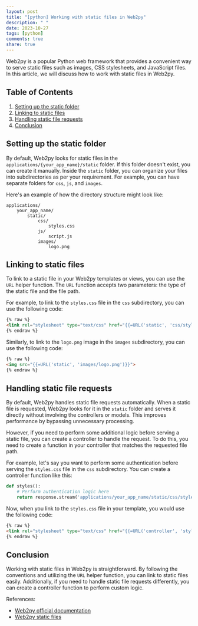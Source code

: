 ```yaml
---
layout: post
title: "[python] Working with static files in Web2py"
description: " "
date: 2023-10-27
tags: [python]
comments: true
share: true
---
```


Web2py is a popular Python web framework that provides a convenient way to serve static files such as images, CSS stylesheets, and JavaScript files. In this article, we will discuss how to work with static files in Web2py.

## Table of Contents

1. [Setting up the static folder](#setting-up-the-static-folder)
2. [Linking to static files](#linking-to-static-files)
3. [Handling static file requests](#handling-static-file-requests)
4. [Conclusion](#conclusion)

## Setting up the static folder

By default, Web2py looks for static files in the `applications/{your_app_name}/static` folder. If this folder doesn't exist, you can create it manually. Inside the `static` folder, you can organize your files into subdirectories as per your requirement. For example, you can have separate folders for `css`, `js`, and `images`.

Here's an example of how the directory structure might look like:

```
applications/
    your_app_name/
        static/
            css/
                styles.css
            js/
                script.js
            images/
                logo.png
```

## Linking to static files

To link to a static file in your Web2py templates or views, you can use the `URL` helper function. The `URL` function accepts two parameters: the type of the static file and the file path.

For example, to link to the `styles.css` file in the `css` subdirectory, you can use the following code:

```html
{% raw %}
<link rel="stylesheet" type="text/css" href="{{=URL('static', 'css/styles.css')}}">
{% endraw %}
```

Similarly, to link to the `logo.png` image in the `images` subdirectory, you can use the following code:

```html
{% raw %}
<img src="{{=URL('static', 'images/logo.png')}}">
{% endraw %}
```

## Handling static file requests

By default, Web2py handles static file requests automatically. When a static file is requested, Web2py looks for it in the `static` folder and serves it directly without involving the controllers or models. This improves performance by bypassing unnecessary processing.

However, if you need to perform some additional logic before serving a static file, you can create a controller to handle the request. To do this, you need to create a function in your controller that matches the requested file path.

For example, let's say you want to perform some authentication before serving the `styles.css` file in the `css` subdirectory. You can create a controller function like this:

```python
def styles():
    # Perform authentication logic here
    return response.stream('applications/your_app_name/static/css/styles.css')
```

Now, when you link to the `styles.css` file in your template, you would use the following code:

```html
{% raw %}
<link rel="stylesheet" type="text/css" href="{{=URL('controller', 'styles')}}">
{% endraw %}
```

## Conclusion

Working with static files in Web2py is straightforward. By following the conventions and utilizing the `URL` helper function, you can link to static files easily. Additionally, if you need to handle static file requests differently, you can create a controller function to perform custom logic.

References:
- [Web2py official documentation](http://web2py.com/books/default/chapter/29/04/static-files-and-upload)
- [Web2py static files](http://web2py.org/examples/static_files.html)